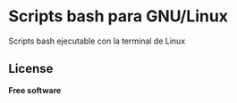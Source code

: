 # Scripts bash para GNU/Linux

Scripts bash ejecutable con la terminal de Linux

## License

**Free software**
